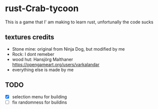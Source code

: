 # rust-Crab-tycoon
This is a game that I' am making to learn rust, unfortunally the code sucks



## textures credits
-  Stone mine: original from Ninja Dog, but modified by me
-  Rock: I dont remeber
- wood hut: Hansjörg Malthaner https://opengameart.org/users/varkalandar
- everything else is made by me




## TODO

- [x] selection menu for building
- [ ] fix randomness for buildins
